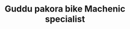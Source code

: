 ---
title: "Guddu pakora bike Machenic specialist"
url: /karachi/guddu-pakora-bike-machenic-specialist/
shop: motorcycle
---